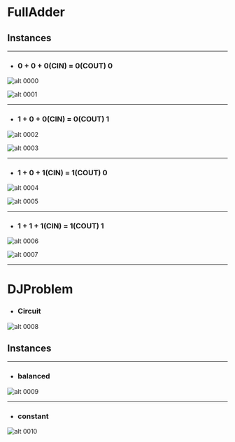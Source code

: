 # FullAdder
## Instances
---
- ### 0 + 0 + 0(CIN) = 0(COUT) 0

![alt 0000](imgs/0000.png)

![alt 0001](imgs/0001.png)

---
- ### 1 + 0 + 0(CIN) = 0(COUT) 1

![alt 0002](imgs/0002.png)

![alt 0003](imgs/0003.png)

---
- ### 1 + 0 + 1(CIN) = 1(COUT) 0

![alt 0004](imgs/0004.png)

![alt 0005](imgs/0005.png)

---
- ### 1 + 1 + 1(CIN) = 1(COUT) 1

![alt 0006](imgs/0006.png)

![alt 0007](imgs/0007.png)

---
# DJProblem
- ### Circuit
![alt 0008](imgs/0008.png)

## Instances
---
- ### balanced

![alt 0009](imgs/0009.png)

---
- ### constant

![alt 0010](imgs/0010.png)
